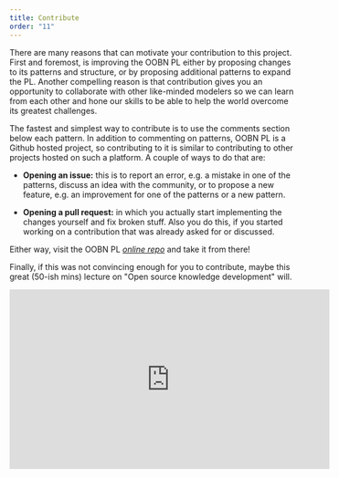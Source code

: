 ```yaml
---
title: Contribute
order: "11"
---
```


There are many reasons that can motivate your contribution to this project. First and foremost, is improving the OOBN PL either by proposing changes to its patterns and structure, or by proposing additional patterns to expand the PL. Another compelling reason is that contribution gives you an opportunity to collaborate with other like-minded modelers so we can learn from each other and hone our skills to be able to help the world overcome its greatest challenges.

The fastest and simplest way to contribute is to use the comments section below each pattern. In addition to commenting on patterns, OOBN PL is a Github hosted project, so contributing to it is similar to contributing to other projects hosted on such a platform. A couple of ways to do that are:

- **Opening an issue:** this is to report an error, e.g. a mistake in one of the patterns, discuss an idea with the community, or to propose a new feature, e.g. an improvement for one of the patterns or a new pattern.

- **Opening a pull request:** in which you actually start implementing the changes yourself and fix broken stuff. Also you do this, if you started working on a contribution that was already asked for or discussed.

Either way, visit the OOBN PL <span><a target="_blank" href="https://github.com/OOBN-PL/OOBNPL"><i>online repo</i></a><span> and take it from there!

Finally, if this was not convincing enough for you to contribute, maybe this great (50-ish mins) lecture on "Open source knowledge development" will.

<div style="text-align:center">
<iframe width="560" height="315" src="https://www.youtube.com/embed/zwRdO9_GGhY" frameborder="0" allowfullscreen></iframe>
</div>

